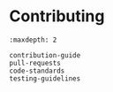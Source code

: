 # Contributing

```{toctree}
:maxdepth: 2

contribution-guide
pull-requests
code-standards
testing-guidelines

